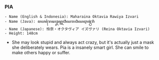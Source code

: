 ### PIA
	- Name (English & Indonesia): Maharaina Oktavia Rawiya Izvari
	- Name (Java): ꦩꦲꦫꦻꦤꦎꦏ꧀ꦠꦮ꦳ꦶꦪꦫꦮꦶꦪꦆꦗ꦳꧀ꦮ꦳ꦫꦶ
	- Name (Japanese): 怜奈・オクタヴィア イズヴァリ (Reina Oktavia Izvari)
	- Height: 148cm
- She may look stupid and always act crazy, but it's actually just a mask she deliberately wears. Pia is a insanely smart girl. She can smile to make others happy or suffer.